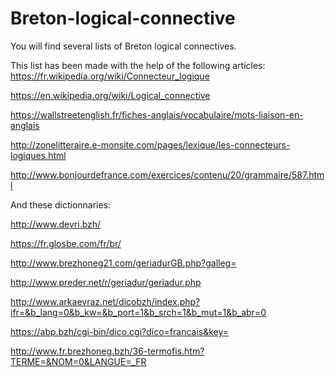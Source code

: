 # Breton-logical-connective
You will find several lists of Breton logical connectives.

This list has been made with the help of the following articles:
https://fr.wikipedia.org/wiki/Connecteur_logique

https://en.wikipedia.org/wiki/Logical_connective

https://wallstreetenglish.fr/fiches-anglais/vocabulaire/mots-liaison-en-anglais

http://zonelitteraire.e-monsite.com/pages/lexique/les-connecteurs-logiques.html

http://www.bonjourdefrance.com/exercices/contenu/20/grammaire/587.html

And these dictionnaries:

http://www.devri.bzh/

https://fr.glosbe.com/fr/br/

http://www.brezhoneg21.com/geriadurGB.php?galleg=

http://www.preder.net/r/geriadur/geriadur.php

http://www.arkaevraz.net/dicobzh/index.php?ifr=&b_lang=0&b_kw=&b_port=1&b_srch=1&b_mut=1&b_abr=0

https://abp.bzh/cgi-bin/dico.cgi?dico=francais&key=

http://www.fr.brezhoneg.bzh/36-termofis.htm?TERME=&NOM=0&LANGUE=_FR
